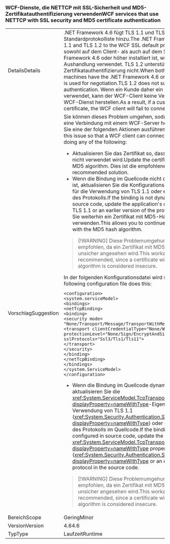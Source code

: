 ### <a name="wcf-services-that-use-nettcp-with-ssl-security-and-md5-certificate-authentication"></a><span data-ttu-id="4d55b-101">WCF-Dienste, die NETTCP mit SSL-Sicherheit und MD5-Zertifikatauthentifizierung verwenden</span><span class="sxs-lookup"><span data-stu-id="4d55b-101">WCF services that use NETTCP with SSL security and MD5 certificate authentication</span></span>

|   |   |
|---|---|
|<span data-ttu-id="4d55b-102">Details</span><span class="sxs-lookup"><span data-stu-id="4d55b-102">Details</span></span>|<span data-ttu-id="4d55b-103">.NET Framework 4.6 fügt TLS 1.1 und TLS 1.2 zur WCF-SSL-Standardprotokolliste hinzu.</span><span class="sxs-lookup"><span data-stu-id="4d55b-103">The .NET Framework 4.6 adds TLS 1.1 and TLS 1.2 to the WCF SSL default protocol list.</span></span> <span data-ttu-id="4d55b-104">Wenn sowohl auf dem Client- als auch auf dem Servercomputer .NET Framework 4.6 oder höher installiert ist, wird TLS 1.2 für die Aushandlung verwendet. TLS 1.2 unterstützt die MD5-Zertifikatauthentifizierung nicht.</span><span class="sxs-lookup"><span data-stu-id="4d55b-104">When both client and server machines have the .NET Framework 4.6 or later installed, TLS 1.2 is used for negotiation.TLS 1.2 does not support MD5 certificate authentication.</span></span> <span data-ttu-id="4d55b-105">Wenn ein Kunde daher ein MD5-Zertifikat verwendet, kann der WCF-Client keine Verbindung mit dem WCF-Dienst herstellen.</span><span class="sxs-lookup"><span data-stu-id="4d55b-105">As a result, if a customer uses an MD5 certificate, the WCF client will fail to connect to the WCF service.</span></span>|
|<span data-ttu-id="4d55b-106">Vorschlag</span><span class="sxs-lookup"><span data-stu-id="4d55b-106">Suggestion</span></span>|<span data-ttu-id="4d55b-107">Sie können dieses Problem umgehen, sodass ein WCF-Client eine Verbindung mit einem WCF-Server herstellen kann, indem Sie eine der folgenden Aktionen ausführen:</span><span class="sxs-lookup"><span data-stu-id="4d55b-107">You can work around this issue so that a WCF client can connect to a WCF server by doing any of the following:</span></span><ul><li><span data-ttu-id="4d55b-108">Aktualisieren Sie das Zertifikat so, dass der MD5-Algorithmus nicht verwendet wird.</span><span class="sxs-lookup"><span data-stu-id="4d55b-108">Update the certificate to not use the MD5 algorithm.</span></span> <span data-ttu-id="4d55b-109">Dies ist die empfohlene Lösung.</span><span class="sxs-lookup"><span data-stu-id="4d55b-109">This is the recommended solution.</span></span></li><li><span data-ttu-id="4d55b-110">Wenn die Bindung im Quellcode nicht dynamisch konfiguriert ist, aktualisieren Sie die Konfigurationsdatei der Anwendung für die Verwendung von TLS 1.1 oder einer früheren Version des Protokolls.</span><span class="sxs-lookup"><span data-stu-id="4d55b-110">If the binding is not dynamically configured in source code, update the application's configuration file to use TLS 1.1 or an earlier version of the protocol.</span></span> <span data-ttu-id="4d55b-111">Dadurch können Sie weiterhin ein Zertifikat mit MD5-Hashalgorithmus verwenden.</span><span class="sxs-lookup"><span data-stu-id="4d55b-111">This allows you to continue to use a certificate with the MD5 hash algorithm.</span></span></li></ul> <blockquote> [!WARNING] <span data-ttu-id="4d55b-112">Diese Problemumgehung wird nicht empfohlen, da ein Zertifikat mit MD5-Hashalgorithmus als unsicher angesehen wird.</span><span class="sxs-lookup"><span data-stu-id="4d55b-112">This workaround is not recommended, since a certificate with the MD5 hash algorithm is considered insecure.</span></span></blockquote> <span data-ttu-id="4d55b-113">In der folgenden Konfigurationsdatei wird so vorgegangen:</span><span class="sxs-lookup"><span data-stu-id="4d55b-113">The following configuration file does this:</span></span><pre><code class="language-xml">&lt;configuration&gt;&#13;&#10;&lt;system.serviceModel&gt;&#13;&#10;&lt;bindings&gt;&#13;&#10;&lt;netTcpBinding&gt;&#13;&#10;&lt;binding&gt;&#13;&#10;&lt;security mode= &quot;None/Transport/Message/TransportWithMessageCredential&quot; &gt;&#13;&#10;&lt;transport clientCredentialType=&quot;None/Windows/Certificate&quot;&#13;&#10;protectionLevel=&quot;None/Sign/EncryptAndSign&quot;&#13;&#10;sslProtocols=&quot;Ssl3/Tls1/Tls11&quot;&gt;&#13;&#10;&lt;/transport&gt;&#13;&#10;&lt;/security&gt;&#13;&#10;&lt;/binding&gt;&#13;&#10;&lt;/netTcpBinding&gt;&#13;&#10;&lt;/bindings&gt;&#13;&#10;&lt;/system.ServiceModel&gt;&#13;&#10;&lt;/configuration&gt;&#13;&#10;</code></pre><ul><li><span data-ttu-id="4d55b-114">Wenn die Bindung im Quellcode dynamisch konfiguriert ist, aktualisieren Sie die <xref:System.ServiceModel.TcpTransportSecurity.SslProtocols?displayProperty=nameWithType>-Eigenschaft für die Verwendung von TLS 1.1 (<xref:System.Security.Authentication.SslProtocols.Tls11?displayProperty=nameWithType>) oder einer früheren Version des Protokolls im Quellcode.</span><span class="sxs-lookup"><span data-stu-id="4d55b-114">If the binding is dynamically configured in source code, update the <xref:System.ServiceModel.TcpTransportSecurity.SslProtocols?displayProperty=nameWithType> property to use TLS 1.1 (<xref:System.Security.Authentication.SslProtocols.Tls11?displayProperty=nameWithType> or an earlier version of the protocol in the source code.</span></span></li></ul> <blockquote> [!WARNING] <span data-ttu-id="4d55b-115">Diese Problemumgehung wird nicht empfohlen, da ein Zertifikat mit MD5-Hashalgorithmus als unsicher angesehen wird.</span><span class="sxs-lookup"><span data-stu-id="4d55b-115">This workaround is not recommended, since a certificate with the MD5 hash algorithm is considered insecure.</span></span></blockquote> |
|<span data-ttu-id="4d55b-116">Bereich</span><span class="sxs-lookup"><span data-stu-id="4d55b-116">Scope</span></span>|<span data-ttu-id="4d55b-117">Gering</span><span class="sxs-lookup"><span data-stu-id="4d55b-117">Minor</span></span>|
|<span data-ttu-id="4d55b-118">Version</span><span class="sxs-lookup"><span data-stu-id="4d55b-118">Version</span></span>|<span data-ttu-id="4d55b-119">4.6</span><span class="sxs-lookup"><span data-stu-id="4d55b-119">4.6</span></span>|
|<span data-ttu-id="4d55b-120">Typ</span><span class="sxs-lookup"><span data-stu-id="4d55b-120">Type</span></span>|<span data-ttu-id="4d55b-121">Laufzeit</span><span class="sxs-lookup"><span data-stu-id="4d55b-121">Runtime</span></span>|

